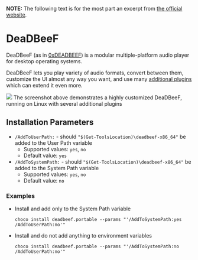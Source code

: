 **NOTE:** The following text is for the most part an excerpt from [the official website](https://deadbeef.sourceforge.io).

# DeaDBeeF
DeaDBeeF (as in [0xDEADBEEF](http://en.wikipedia.org/wiki/Hexspeak)) is a modular multiple-platform audio player for desktop operating systems.

DeaDBeeF lets you play variety of audio formats, convert between them, customize the UI almost any way you want, and use many [additional plugins](https://deadbeef.sourceforge.io/plugins.html) which can extend it even more.

![](https://cdn.jsdelivr.net/gh/jakublevy/chocopkgs/deadbeef/preview.png)
The screenshot above demonstrates a highly customized DeaDBeeF, running on Linux with several additional plugins

## Installation Parameters
* `/AddToUserPath:` - should `"$(Get-ToolsLocation)\deadbeef-x86_64"` be added to the User Path variable
    - Supported values: `yes`, `no`
    - Default value: `yes`
* `/AddToSystemPath:` - should `"$(Get-ToolsLocation)\deadbeef-x86_64"` be added to the System Path variable
    - Supported values: `yes`, `no`
    - Default value: `no`

### Examples
* Install and add only to the System Path variable
    ```
    choco install deadbeef.portable --params "'/AddToSystemPath:yes /AddToUserPath:no'"
    ```
* Install and do not add anything to environment variables
    ```
    choco install deadbeef.portable --params "'/AddToSystemPath:no /AddToUserPath:no'"
    ```